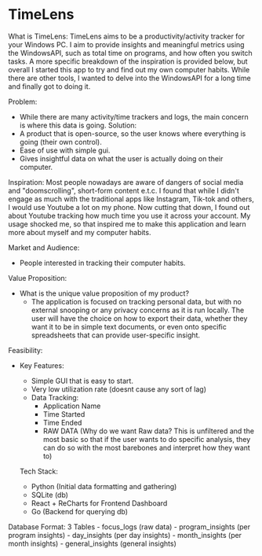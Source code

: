 # TimeLens

What is TimeLens:
  TimeLens aims to be a productivity/activity tracker for your Windows PC. I aim to provide insights and meaningful metrics using the WindowsAPI, such as total time on programs, and how often you switch tasks. A more specific breakdown of the inspiration is provided below, but overall I started this app to try and find out my own computer habits. While there are other tools, I wanted to delve into the WindowsAPI for a long time and finally got to doing it.


Problem: 
- While there are many activity/time trackers and logs, the main concern is where this data is going.
Solution:
- A product that is open-source, so the user knows where everything is going (their own control).
- Ease of use with simple gui.
- Gives insightful data on what the user is actually doing on their computer.

Inspiration: Most people nowadays are aware of dangers of social media and "doomscrolling", short-form content e.t.c. I found that while I didn't engage as much with the traditional apps like Instagram, Tik-tok and others, I would use Youtube a lot on my phone. Now cutting that down, I found out about Youtube tracking how much time you use it across your account. My usage shocked me, so that inspired me to make this application and learn more about myself and my computer habits.

Market and Audience:
- People interested in tracking their computer habits.

Value Proposition:
- What is the unique value proposition of my product?
  - The application is focused on tracking personal data, but with no external snooping or any privacy concerns as it is run locally. The user will have the choice on how to export their data, whether they want it to be in simple text documents, or even onto specific spreadsheets that can provide user-specific insight.
 

Feasibility:
- Key Features:
  - Simple GUI that is easy to start.
  - Very low utilization rate (doesnt cause any sort of lag)
  - Data Tracking:
    - Application Name
    - Time Started
    - Time Ended
    - RAW DATA (Why do we want Raw data? This is unfiltered and the most basic so that if the user wants to do specific analysis, they can do so with the most barebones and interpret how they want to)

  Tech Stack:
  - Python (Initial data formatting and gathering)
  - SQLite (db)
  - React + ReCharts for Frontend Dashboard
  - Go (Backend for querying db)


Database Format: 3 Tables
    - focus_logs (raw data)
    - program_insights (per program insights)
    - day_insights (per day insights)
    - month_insights (per month insights)
    - general_insights (general insights)
